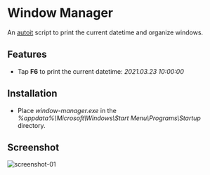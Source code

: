 # Window Manager
An [autoit](https://www.autoitscript.com) script to print the current datetime and organize windows.

## Features
- Tap **F6** to print the current datetime: *2021.03.23 10:00:00*

## Installation
- Place *window-manager.exe* in the *%appdata%\Microsoft\Windows\Start Menu\Programs\Startup* directory.

## Screenshot
![screenshot-01](/krwigo/window-manager/assets/screenshot-01.jpg?raw=true)
